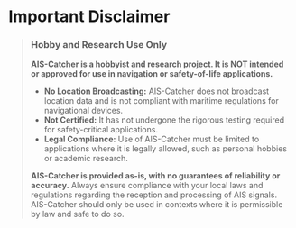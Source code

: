 # **Important Disclaimer**

> ### **Hobby and Research Use Only**
> **AIS-Catcher is a hobbyist and research project. It is NOT intended or approved for use in navigation or safety-of-life applications.**
>
> - **No Location Broadcasting:** AIS-Catcher does not broadcast location data and is not compliant with maritime regulations for navigational devices.
> - **Not Certified:** It has not undergone the rigorous testing required for safety-critical applications.
> - **Legal Compliance:** Use of AIS-Catcher must be limited to applications where it is legally allowed, such as personal hobbies or academic research.
>
> **AIS-Catcher is provided as-is, with no guarantees of reliability or accuracy.** Always ensure compliance with your local laws and regulations regarding the reception and processing of AIS signals. AIS-Catcher should only be used in contexts where it is permissible by law and safe to do so.
